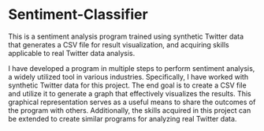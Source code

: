 # Sentiment-Classifier
This is a sentiment analysis program trained using synthetic Twitter data that generates a CSV file for result visualization, and acquiring skills applicable to real Twitter data analysis.

I have developed a program in multiple steps to perform sentiment analysis, a widely utilized tool in various industries. Specifically, I have worked with synthetic Twitter data for this project. The end goal is to create a CSV file and utilize it to generate a graph that effectively visualizes the results. This graphical representation serves as a useful means to share the outcomes of the program with others. Additionally, the skills acquired in this project can be extended to create similar programs for analyzing real Twitter data.
